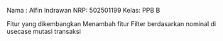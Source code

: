 Nama : Alfin Indrawan
NRP: 502501199
Kelas: PPB B

Fitur yang dikembangkan
Menambah fitur Filter berdasarkan nominal di usecase mutasi transaksi
